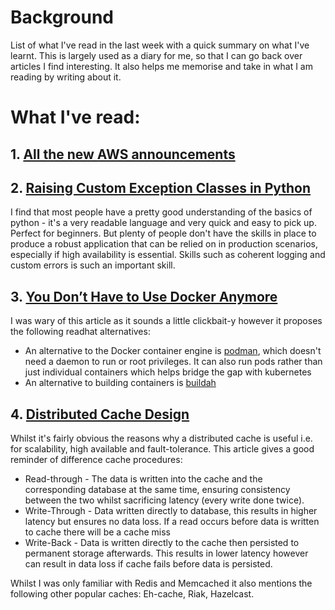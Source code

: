 # Background

List of what I've read in the last week with a quick summary on what I've learnt. This is largely used as a diary for me, so that I can go back over articles I find interesting. It also helps me memorise and take in what I am reading by writing about it.

# What I've read:

## 1. [All the new AWS announcements](https://aws.amazon.com/about-aws/whats-new/2020/)


## 2. [Raising Custom Exception Classes in Python](https://towardsdatascience.com/how-to-define-custom-exception-classes-in-python-bfa346629bca)

I find that most people have a pretty good understanding of the basics of python - it's a very readable language and very quick and easy to pick up. Perfect for beginners. But plenty of people don't have the skills in place to produce a robust application that can be relied on in production scenarios, especially if high availability is essential. Skills such as coherent logging and custom errors is such an important skill.

## 3. [You Don’t Have to Use Docker Anymore](https://towardsdatascience.com/its-time-to-say-goodbye-to-docker-5cfec8eff833)

I was wary of this article as it sounds a little clickbait-y however it proposes the following readhat alternatives:

- An alternative to the Docker container engine is [podman](https://podman.io/), which doesn't need a daemon to run or root privileges. It can also run pods rather than just individual containers which helps bridge the gap with kubernetes
- An alternative to building containers is [buildah](https://buildah.io/)

## 4. [Distributed Cache Design](https://medium.com/rtkal/distributed-cache-design-348cbe334df1)

Whilst it's fairly obvious the reasons why a distributed cache is useful i.e. for scalability, high available and fault-tolerance. This article gives a good reminder of difference cache procedures:
- Read-through - The data is written into the cache and the corresponding database at the same time, ensuring consistency between the two whilst sacrificing latency (every write done twice).
- Write-Through - Data written directly to database, this results in higher latency but ensures no data loss. If a read occurs before data is written to cache there will be a cache miss
- Write-Back - Data is written directly to the cache then persisted to permanent storage afterwards. This results in lower latency however can result in data loss if cache fails before data is persisted.

Whilst I was only familiar with Redis and Memcached it also mentions the following other popular caches: Eh-cache, Riak, Hazelcast.


